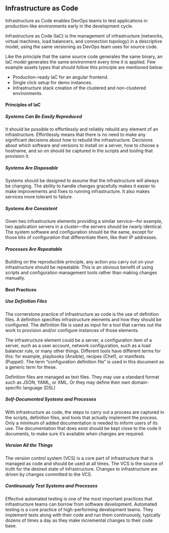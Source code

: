 ## Infrastructure  as Code

Infrastructure as Code enables DevOps teams to test applications in production-like environments early in the development cycle.

Infrastructure as Code (IaC) is the management of infrastructure (networks, virtual machines, load balancers, and connection topology) in a descriptive model, using the same versioning as DevOps team uses for source code.

Like the principle that the same source code generates the same binary, an IaC model generates the same environment every time it is applied. Few example assets types that should follow this principle are mentioned below:

-   Production-ready IaC for an angular frontend.
-   Single click setup for demo instances.
-   Infrastructure stack creation of the clustered and non-clustered environments.

#### Principles of IaC

##### **Systems Can Be Easily Reproduced**
It should be possible to effortlessly and reliably rebuild any element of an infrastructure. Effortlessly means that there is no need to make any significant decisions about how to rebuild the infrastructure. Decisions about which software and versions to install on a server, how to choose a hostname, and so on should be captured in the scripts and tooling that provision it.

##### **Systems Are Disposable**
Systems should be designed to assume that the infrastructure will always be changing. The ability to handle changes gracefully makes it easier to make improvements and fixes to running infrastructure. It also makes services more tolerant to failure.

##### **Systems Are Consistent**
Given two infrastructure elements providing a similar service—for example, two application servers in a cluster—the servers should be nearly identical. The system software and configuration should be the same, except for those bits of configuration that differentiate them, like their IP addresses.

##### **Processes Are Repeatable**
Building on the reproducible principle, any action you carry out on your infrastructure should be repeatable. This is an obvious benefit of using scripts and configuration management tools rather than making changes manually.


#### Best Practices

##### **Use Definition Files**
The cornerstone practice of infrastructure as code is the use of definition files. A definition specifies infrastructure elements and how they should be configured. The definition file is used as input for a tool that carries out the work to provision and/or configure instances of those elements.

The infrastructure element could be a server, a configuration item of a server, such as a user account, network configuration, such as a load balancer rule, or many other things. Different tools have different terms for this: for example, playbooks (Ansible), recipes (Chef), or manifests (Puppet). The term “configuration definition file” is used in this document as a generic term for these.

Definition files are managed as text files. They may use a standard format such as JSON, YAML, or XML. Or they may define their own domain-specific language (DSL)

##### **Self-Documented Systems and Processes**
With infrastructure as code, the steps to carry out a process are captured in the scripts, definition files, and tools that actually implement the process. Only a minimum of added documentation is needed to inform users of its use. The documentation that does exist should be kept close to the code it documents, to make sure it’s available when changes are required.

##### **Version All the Things**
The version control system (VCS) is a core part of infrastructure that is managed as code and should be used at all times. The VCS is the source of truth for the desired state of infrastructure. Changes to infrastructure are driven by changes committed to the VCS.

##### **Continuously Test Systems and Processes**
Effective automated testing is one of the most important practices that infrastructure teams can borrow from software development. Automated testing is a core practice of high-performing development teams. They implement tests along with their code and run them continuously, typically dozens of times a day as they make incremental changes to their code base.